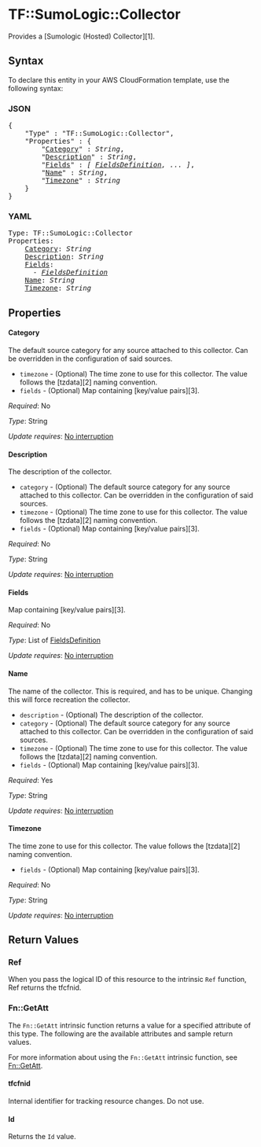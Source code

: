 # TF::SumoLogic::Collector

Provides a [Sumologic (Hosted) Collector][1].

## Syntax

To declare this entity in your AWS CloudFormation template, use the following syntax:

### JSON

<pre>
{
    "Type" : "TF::SumoLogic::Collector",
    "Properties" : {
        "<a href="#category" title="Category">Category</a>" : <i>String</i>,
        "<a href="#description" title="Description">Description</a>" : <i>String</i>,
        "<a href="#fields" title="Fields">Fields</a>" : <i>[ <a href="fieldsdefinition.md">FieldsDefinition</a>, ... ]</i>,
        "<a href="#name" title="Name">Name</a>" : <i>String</i>,
        "<a href="#timezone" title="Timezone">Timezone</a>" : <i>String</i>
    }
}
</pre>

### YAML

<pre>
Type: TF::SumoLogic::Collector
Properties:
    <a href="#category" title="Category">Category</a>: <i>String</i>
    <a href="#description" title="Description">Description</a>: <i>String</i>
    <a href="#fields" title="Fields">Fields</a>: <i>
      - <a href="fieldsdefinition.md">FieldsDefinition</a></i>
    <a href="#name" title="Name">Name</a>: <i>String</i>
    <a href="#timezone" title="Timezone">Timezone</a>: <i>String</i>
</pre>

## Properties

#### Category

The default source category for any source attached to this collector. Can be overridden in the configuration of said sources.
* `timezone` - (Optional) The time zone to use for this collector. The value follows the [tzdata][2] naming convention.
* `fields` - (Optional) Map containing [key/value pairs][3].

_Required_: No

_Type_: String

_Update requires_: [No interruption](https://docs.aws.amazon.com/AWSCloudFormation/latest/UserGuide/using-cfn-updating-stacks-update-behaviors.html#update-no-interrupt)

#### Description

The description of the collector.
* `category` - (Optional) The default source category for any source attached to this collector. Can be overridden in the configuration of said sources.
* `timezone` - (Optional) The time zone to use for this collector. The value follows the [tzdata][2] naming convention.
* `fields` - (Optional) Map containing [key/value pairs][3].

_Required_: No

_Type_: String

_Update requires_: [No interruption](https://docs.aws.amazon.com/AWSCloudFormation/latest/UserGuide/using-cfn-updating-stacks-update-behaviors.html#update-no-interrupt)

#### Fields

Map containing [key/value pairs][3].

_Required_: No

_Type_: List of <a href="fieldsdefinition.md">FieldsDefinition</a>

_Update requires_: [No interruption](https://docs.aws.amazon.com/AWSCloudFormation/latest/UserGuide/using-cfn-updating-stacks-update-behaviors.html#update-no-interrupt)

#### Name

The name of the collector. This is required, and has to be unique. Changing this will force recreation the collector.
* `description` - (Optional) The description of the collector.
* `category` - (Optional) The default source category for any source attached to this collector. Can be overridden in the configuration of said sources.
* `timezone` - (Optional) The time zone to use for this collector. The value follows the [tzdata][2] naming convention.
* `fields` - (Optional) Map containing [key/value pairs][3].

_Required_: Yes

_Type_: String

_Update requires_: [No interruption](https://docs.aws.amazon.com/AWSCloudFormation/latest/UserGuide/using-cfn-updating-stacks-update-behaviors.html#update-no-interrupt)

#### Timezone

The time zone to use for this collector. The value follows the [tzdata][2] naming convention.
* `fields` - (Optional) Map containing [key/value pairs][3].

_Required_: No

_Type_: String

_Update requires_: [No interruption](https://docs.aws.amazon.com/AWSCloudFormation/latest/UserGuide/using-cfn-updating-stacks-update-behaviors.html#update-no-interrupt)

## Return Values

### Ref

When you pass the logical ID of this resource to the intrinsic `Ref` function, Ref returns the tfcfnid.

### Fn::GetAtt

The `Fn::GetAtt` intrinsic function returns a value for a specified attribute of this type. The following are the available attributes and sample return values.

For more information about using the `Fn::GetAtt` intrinsic function, see [Fn::GetAtt](https://docs.aws.amazon.com/AWSCloudFormation/latest/UserGuide/intrinsic-function-reference-getatt.html).

#### tfcfnid

Internal identifier for tracking resource changes. Do not use.

#### Id

Returns the <code>Id</code> value.

